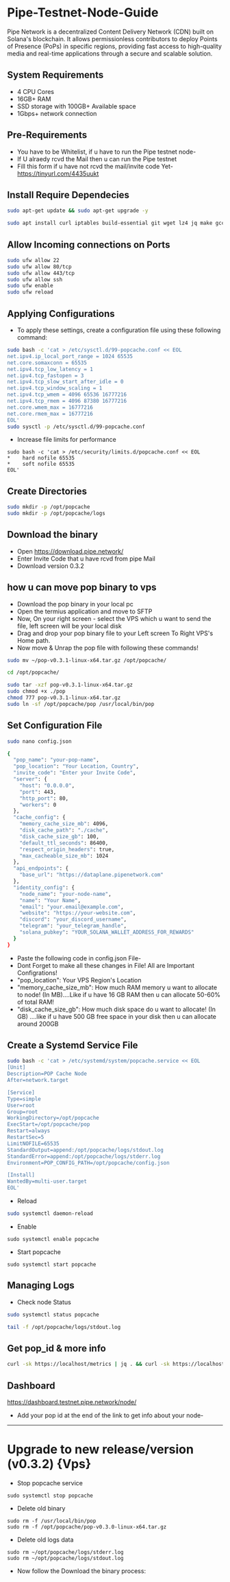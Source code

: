# Pipe-Testnet-Node-Guide
Pipe Network is a decentralized Content Delivery Network (CDN) built on Solana's blockchain. It allows permissionless contributors to deploy Points of Presence (PoPs) in specific regions, providing fast access to high-quality media and real-time applications through a secure and scalable solution.


## System Requirements
- 4 CPU Cores
- 16GB+ RAM
- SSD storage with 100GB+ Available space
- 1Gbps+ network connection

## Pre-Requirements
- You have to be Whitelist, if u have to run the Pipe testnet node-
- If U alraedy rcvd the Mail then u can run the Pipe testnet
- Fill this form if u have not rcvd the mail/invite code Yet- https://tinyurl.com/4435uukt

## Install Require Dependecies
```bash
sudo apt-get update && sudo apt-get upgrade -y
```
```bash
sudo apt install curl iptables build-essential git wget lz4 jq make gcc nano automake autoconf tmux htop nvme-cli libgbm1 pkg-config libssl-dev libleveldb-dev tar clang bsdmainutils ncdu unzip libleveldb-dev screen ufw -y
```

## Allow Incoming connections on Ports
```bash
sudo ufw allow 22
sudo ufw allow 80/tcp
sudo ufw allow 443/tcp
sudo ufw allow ssh
sudo ufw enable
sudo ufw reload
```

## Applying Configurations
- To apply these settings, create a configuration file using these following command:
```bash
sudo bash -c 'cat > /etc/sysctl.d/99-popcache.conf << EOL
net.ipv4.ip_local_port_range = 1024 65535
net.core.somaxconn = 65535
net.ipv4.tcp_low_latency = 1
net.ipv4.tcp_fastopen = 3
net.ipv4.tcp_slow_start_after_idle = 0
net.ipv4.tcp_window_scaling = 1
net.ipv4.tcp_wmem = 4096 65536 16777216
net.ipv4.tcp_rmem = 4096 87380 16777216
net.core.wmem_max = 16777216
net.core.rmem_max = 16777216
EOL'
sudo sysctl -p /etc/sysctl.d/99-popcache.conf
```

- Increase file limits for performance
```
sudo bash -c 'cat > /etc/security/limits.d/popcache.conf << EOL
*    hard nofile 65535
*    soft nofile 65535
EOL'
```

## Create Directories
```bash
sudo mkdir -p /opt/popcache
sudo mkdir -p /opt/popcache/logs
```

## Download the binary
- Open https://download.pipe.network/ 
- Enter Invite Code that u have rcvd from pipe Mail
- Download version 0.3.2

## how u can move pop binary to vps
- Download the pop binary in your local pc
- Open the termius application and move to SFTP
- Now, On your right screen - select the VPS which u want to send the file, left screen will be your local disk
- Drag and drop your pop binary file to your Left screen To Right VPS's Home path.
- Now move & Unrap the pop file with following these commands!
```bash
sudo mv ~/pop-v0.3.1-linux-x64.tar.gz /opt/popcache/
```
```bash
cd /opt/popcache/
```
```bash
sudo tar -xzf pop-v0.3.1-linux-x64.tar.gz
sudo chmod +x ./pop
chmod 777 pop-v0.3.1-linux-x64.tar.gz
sudo ln -sf /opt/popcache/pop /usr/local/bin/pop
```
## Set Configuration File
```bash
sudo nano config.json
```
```bash
{
  "pop_name": "your-pop-name",
  "pop_location": "Your Location, Country",
  "invite_code": "Enter your Invite Code",
  "server": {
    "host": "0.0.0.0",
    "port": 443,
    "http_port": 80,
    "workers": 0
  },
  "cache_config": {
    "memory_cache_size_mb": 4096,
    "disk_cache_path": "./cache",
    "disk_cache_size_gb": 100,
    "default_ttl_seconds": 86400,
    "respect_origin_headers": true,
    "max_cacheable_size_mb": 1024
  },
  "api_endpoints": {
    "base_url": "https://dataplane.pipenetwork.com"
  },
  "identity_config": {
    "node_name": "your-node-name",
    "name": "Your Name",
    "email": "your.email@example.com",
    "website": "https://your-website.com",
    "discord": "your_discord_username",
    "telegram": "your_telegram_handle",
    "solana_pubkey": "YOUR_SOLANA_WALLET_ADDRESS_FOR_REWARDS"
  }
}
```
- Paste the following code in config.json File-
- Dont Forget to make all these changes in File! All are Important Configrations!
- "pop_location": Your VPS Region's Location
- "memory_cache_size_mb": How much RAM memory u want to allocate to node! (In MB)....Like if u have 16 GB RAM then u can allocate 50-60% of total RAM!
- "disk_cache_size_gb": How much disk space do u want to allocate! (In GB) ....like if u have 500 GB free space in your disk then u can allocate around 200GB

## Create a Systemd Service File
```bash
sudo bash -c 'cat > /etc/systemd/system/popcache.service << EOL
[Unit]
Description=POP Cache Node
After=network.target

[Service]
Type=simple
User=root
Group=root
WorkingDirectory=/opt/popcache
ExecStart=/opt/popcache/pop
Restart=always
RestartSec=5
LimitNOFILE=65535
StandardOutput=append:/opt/popcache/logs/stdout.log
StandardError=append:/opt/popcache/logs/stderr.log
Environment=POP_CONFIG_PATH=/opt/popcache/config.json

[Install]
WantedBy=multi-user.target
EOL'
```
- Reload
```bash
sudo systemctl daemon-reload
```
- Enable
```
sudo systemctl enable popcache
```
- Start popcache
```
sudo systemctl start popcache
```
## Managing Logs
- Check node Status
```bash
sudo systemctl status popcache
```

```bash
tail -f /opt/popcache/logs/stdout.log
```

## Get pop_id & more info
```bash
curl -sk https://localhost/metrics | jq . && curl -sk https://localhost/state | jq . && curl -sk https://localhost/health | jq .
```
## Dashboard
https://dashboard.testnet.pipe.network/node/
- Add your pop id at the end of the link to get info about your node-




------------------------------------------------------------------------------------------------------------------------------------------

# Upgrade to new release/version (v0.3.2) {Vps}

- Stop popcache service
```
sudo systemctl stop popcache
```
- Delete old binary
```
sudo rm -f /usr/local/bin/pop
sudo rm -f /opt/popcache/pop-v0.3.0-linux-x64.tar.gz
```

- Delete old logs data
```
sudo rm ~/opt/popcache/logs/stderr.log
sudo rm ~/opt/popcache/logs/stdout.log
```

- Now follow the Download the binary process:


















































                        


  














                        


































